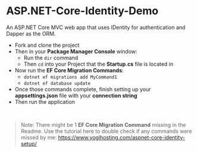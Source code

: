 # ASP.NET-Core-Identity-Demo
An ASP.NET Core MVC web app that uses IDentity for authentication and Dapper as the ORM.

- Fork and clone the project
- Then in your **Package Manager Console** window:
  - Run the `dir` command
  - Then `cd` into your Project that the **Startup.cs** file is located in
- Now run the **EF Core Migration Commands**:
  - `dotnet ef migrations add MyCommand1`
  - `dotnet ef database update`
- Once those commands complete, finish setting up your **appsettings.json** file with your **connection string**
- Then run the application

<br>

> Note: There might be 1 **EF Core Migration Command** missing in the Readme. Use the tutorial here to double check if any commands were missed by me: https://www.yogihosting.com/aspnet-core-identity-setup/
